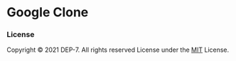 # Google Clone



### License
Copyright © 2021 DEP-7. All rights reserved
License under the [MIT](LICENSE.txt) License.